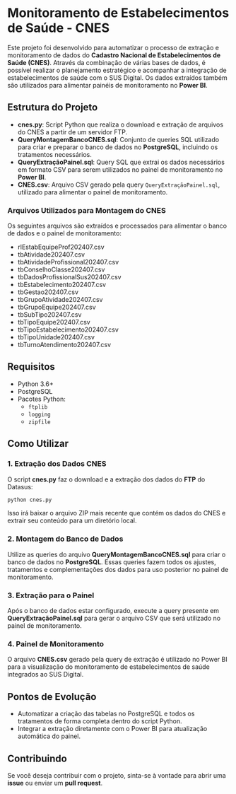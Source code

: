 
# Monitoramento de Estabelecimentos de Saúde - CNES

Este projeto foi desenvolvido para automatizar o processo de extração e monitoramento de dados do **Cadastro Nacional de Estabelecimentos de Saúde (CNES)**. Através da combinação de várias bases de dados, é possível realizar o planejamento estratégico e acompanhar a integração de estabelecimentos de saúde com o SUS Digital. Os dados extraídos também são utilizados para alimentar painéis de monitoramento no **Power BI**.

## Estrutura do Projeto

- **cnes.py**: Script Python que realiza o download e extração de arquivos do CNES a partir de um servidor FTP.
- **QueryMontagemBancoCNES.sql**: Conjunto de queries SQL utilizado para criar e preparar o banco de dados no **PostgreSQL**, incluindo os tratamentos necessários.
- **QueryExtraçãoPainel.sql**: Query SQL que extrai os dados necessários em formato CSV para serem utilizados no painel de monitoramento no **Power BI**.
- **CNES.csv**: Arquivo CSV gerado pela query `QueryExtraçãoPainel.sql`, utilizado para alimentar o painel de monitoramento.

### Arquivos Utilizados para Montagem do CNES
Os seguintes arquivos são extraídos e processados para alimentar o banco de dados e o painel de monitoramento:

- rlEstabEquipeProf202407.csv
- tbAtividade202407.csv
- tbAtividadeProfissional202407.csv
- tbConselhoClasse202407.csv
- tbDadosProfissionalSus202407.csv
- tbEstabelecimento202407.csv
- tbGestao202407.csv
- tbGrupoAtividade202407.csv
- tbGrupoEquipe202407.csv
- tbSubTipo202407.csv
- tbTipoEquipe202407.csv
- tbTipoEstabelecimento202407.csv
- tbTipoUnidade202407.csv
- tbTurnoAtendimento202407.csv

## Requisitos

- Python 3.6+
- PostgreSQL
- Pacotes Python:
  - `ftplib`
  - `logging`
  - `zipfile`

## Como Utilizar

### 1. Extração dos Dados CNES

O script **cnes.py** faz o download e a extração dos dados do **FTP** do Datasus:

```bash
python cnes.py
```

Isso irá baixar o arquivo ZIP mais recente que contém os dados do CNES e extrair seu conteúdo para um diretório local.

### 2. Montagem do Banco de Dados

Utilize as queries do arquivo **QueryMontagemBancoCNES.sql** para criar o banco de dados no **PostgreSQL**. Essas queries fazem todos os ajustes, tratamentos e complementações dos dados para uso posterior no painel de monitoramento.

### 3. Extração para o Painel

Após o banco de dados estar configurado, execute a query presente em **QueryExtraçãoPainel.sql** para gerar o arquivo CSV que será utilizado no painel de monitoramento.

### 4. Painel de Monitoramento

O arquivo **CNES.csv** gerado pela query de extração é utilizado no Power BI para a visualização do monitoramento de estabelecimentos de saúde integrados ao SUS Digital.

## Pontos de Evolução

- Automatizar a criação das tabelas no PostgreSQL e todos os tratamentos de forma completa dentro do script Python.
- Integrar a extração diretamente com o Power BI para atualização automática do painel.

## Contribuindo

Se você deseja contribuir com o projeto, sinta-se à vontade para abrir uma **issue** ou enviar um **pull request**.
